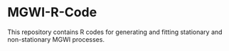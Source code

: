 # MGWI-R-Code

This repository contains R codes for generating and fitting stationary and non-stationary MGWI processes. 
